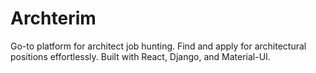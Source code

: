 # Archterim
Go-to platform for architect job hunting. Find and apply for architectural positions effortlessly. Built with React, Django, and Material-UI.
